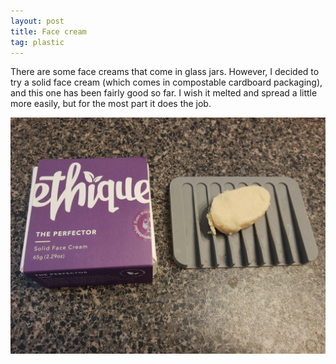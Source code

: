 ```yaml
---
layout: post
title: Face cream
tag: plastic
---
```


There are some face creams that come in glass jars. However, I decided to try a solid face cream (which comes in compostable cardboard packaging), and this one has been fairly good so far. I wish it melted and spread a little more easily, but for the most part it does the job.

![Solid face cream](../images/ethique.jpg)
